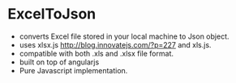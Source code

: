 ExcelToJson
===========

- converts Excel file stored in your local machine to Json object.
- uses xlsx.js http://blog.innovatejs.com/?p=227 and xls.js.
- compatible with both .xls and .xlsx file format.
- built on top of angularjs
- Pure Javascript implementation.
